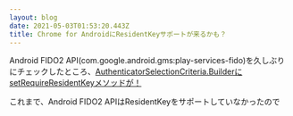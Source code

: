```yaml
---
layout: blog
date: 2021-05-03T01:53:20.443Z
title: Chrome for AndroidにResidentKeyサポートが来るかも？
---
```

Android FIDO2 API(com.google.android.gms:play-services-fido)を久しぶりにチェックしたところ、[AuthenticatorSelectionCriteria.BuilderにsetRequireResidentKeyメソッドが！](https://developers.google.com/android/reference/com/google/android/gms/fido/fido2/api/common/AuthenticatorSelectionCriteria.Builder#public-authenticatorselectioncriteria.builder-setrequireresidentkey-boolean-requireresidentkey)

これまで、Android FIDO2 APIはResidentKeyをサポートしていなかったので